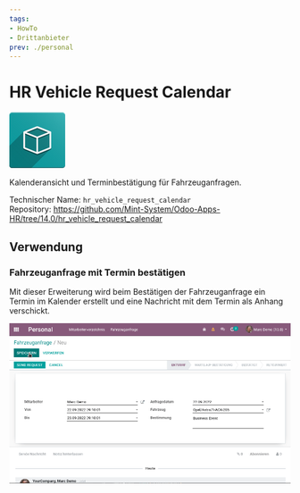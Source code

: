 ```yaml
---
tags:
- HowTo
- Drittanbieter
prev: ./personal
---
```

# HR Vehicle Request Calendar
![icon_oms_box](assets/icon_oms_box.png)

Kalenderansicht und Terminbestätigung für Fahrzeuganfragen.

Technischer Name: `hr_vehicle_request_calendar`\
Repository: <https://github.com/Mint-System/Odoo-Apps-HR/tree/14.0/hr_vehicle_request_calendar>

## Verwendung

### Fahrzeuganfrage mit Termin bestätigen

Mit dieser Erweiterung wird beim Bestätigen der Fahrzeuganfrage ein Termin im Kalender erstellt und eine Nachricht mit dem Termin als Anhang verschickt.

![HR Vehicle Request Calendar](assets/HR%20Vehicle%20Request%20Calendar.gif)
